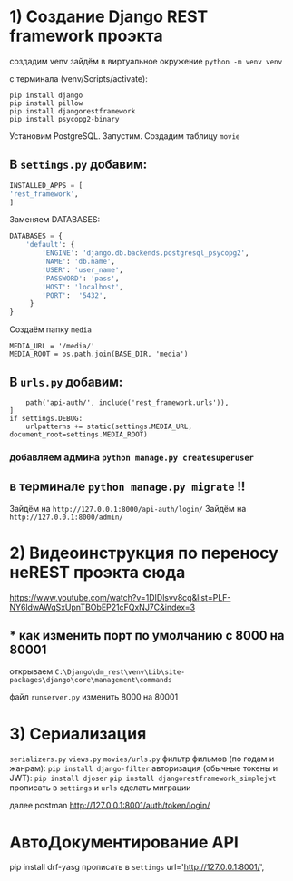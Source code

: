 # 1) Создание Django REST framework проэкта
создадим venv
зайдём в виртуальное окружение `python -m venv venv`

с терминала (venv/Scripts/activate):
```
pip install django
pip install pillow
pip install djangorestframework
pip install psycopg2-binary
```
Установим PostgreSQL. Запустим. Создадим таблицу `movie`

## В `settings.py` добавим:
```python
INSTALLED_APPS = [
'rest_framework',
]
```
Заменяем DATABASES:
```python
DATABASES = {
    'default': {
        'ENGINE': 'django.db.backends.postgresql_psycopg2',
        'NAME': 'db.name',
        'USER': 'user_name',
        'PASSWORD': 'pass',
        'HOST': 'localhost',
        'PORT':  '5432',
     }
}
```
Создаём папку `media`
```
MEDIA_URL = '/media/'
MEDIA_ROOT = os.path.join(BASE_DIR, 'media')
```

## В `urls.py` добавим:
```
    path('api-auth/', include('rest_framework.urls')),
]
if settings.DEBUG:
    urlpatterns += static(settings.MEDIA_URL, document_root=settings.MEDIA_ROOT)
```
### добавляем админа `python manage.py createsuperuser`
## в терминале `python manage.py migrate` !!

Зайдём на `http://127.0.0.1:8000/api-auth/login/`
Зайдём на `http://127.0.0.1:8000/admin/`

# 2) Видеоинструкция по переносу неREST проэкта сюда
https://www.youtube.com/watch?v=1DIDlsvv8cg&list=PLF-NY6ldwAWqSxUpnTBObEP21cFQxNJ7C&index=3

## * как изменить порт по умолчанию с 8000 на 80001
открываем `C:\Django\dm_rest\venv\Lib\site-packages\django\core\management\commands`

файл `runserver.py` изменить 8000 на 80001

# 3) Сериализация
`serializers.py`
`views.py`
`movies/urls.py`
фильтр фильмов (по годам и жанрам):
`pip install django-filter`
авторизация (обычные токены и JWT):
`pip install djoser`
`pip install djangorestframework_simplejwt`
прописать в `settings` и `urls`
сделать миграции

далее postman
http://127.0.0.1:8001/auth/token/login/
# АвтоДокументирование API
pip install drf-yasg
прописать в `settings`
url='http://127.0.0.1:8001/',